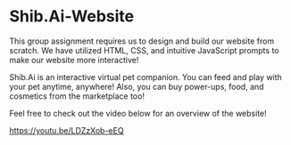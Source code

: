 # Shib.Ai-Website
This group assignment requires us to design and build our website from scratch. 
We have utilized HTML, CSS, and intuitive JavaScript prompts to make our website more interactive!

Shib.Ai is an interactive virtual pet companion. You can feed and play with your pet anytime, anywhere! Also, you can buy power-ups, food, and cosmetics from the marketplace too!

Feel free to check out the video below for an overview of the website!

https://youtu.be/LDZzXob-eEQ

